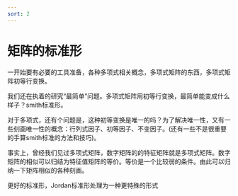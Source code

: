 ```yaml
---
sort: 2
---
```

# 矩阵的标准形

一开始要有必要的工具准备，各种多项式相关概念，多项式矩阵的东西，多项式矩阵初等行变换。

我们还在执着的研究“最简单”问题。多项式矩阵用初等行变换，最简单能变成什么样子？smith标准形。

对于多项式，还有个问题是，这种初等变换是唯一的吗？为了解决唯一性，又有一些刻画唯一性的概念：行列式因子、初等因子、不变因子。(还有一些不是很重要的手算smith标准的方法和技巧)。

事实上，曾经我们见过多项式矩阵，数字矩阵的的特征矩阵就是多项式矩阵。数字矩阵的相似可以归结为特征值矩阵的等价。等价是一个比较弱的条件。由此可以归纳一下矩阵相似的各种刻画。

更好的标准形，Jordan标准形处理为一种更特殊的形式

